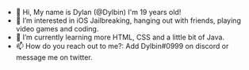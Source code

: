 - 👋 Hi, My name is Dylan (@Dylbin) I'm 19 years old!
- 👀 I’m interested in iOS Jailbreaking, hanging out with friends, playing video games and coding.
- 🌱 I’m currently learning more HTML, CSS and a little bit of Java.
- 📫 How do you reach out to me?: Add Dylbin#0999 on discord or message me on twitter.

<!---
Dylbin/Dylbin is a ✨ special ✨ repository because its `README.md` (this file) appears on your GitHub profile.
You can click the Preview link to take a look at your changes.
--->
